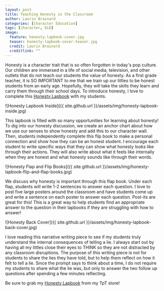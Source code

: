 ```yaml
---
layout: post
title: Teaching Honesty in the Classroom
author: Laurin Brainard
categories: [Character Education]
tags: [character, ELD]
image:
  feature: honesty-lapbook-cover.jpg
  teaser: honesty-lapbook-cover-teaser.jpg
  credit: Laurin Brainard
  creditlink: ""
---
```

Honesty is a character trait that is so often forgotten in today's pop culture. Our children are immersed in a life of social media, television, and other outlets that do not teach our students the value of honesty. As a first grade teacher, it is SO IMPORTANT to me that we train up our littles to be honest students from an early age. Hopefully, they will take the skills they learn and carry them through their school days. To introduce honesty, I love to complete this [Honesty Lapbook](http://bit.ly/honestylapbook) with my students. 

![Honesty Lapbook Inside]({{ site.github.url }}/assets/img/honesty-lapbook-inside.jpg)

This lapbook is filled with so many opportunities for learning about honesty! To dig into our honesty discussion, we create an anchor chart about how we use our senses to show honesty and add this to our character wall. Then, students independently complete this flip book to make a personal connection and show how they can be an honest student. I encourage each student to write specific ways that they can show what honesty looks like through their actions. They will also write about what it feels like internally when they are honest and what honesty sounds like through their words. 

![Honesty Flap and Flip Books]({{ site.github.url }}/assets/img/honesty-lapbook-flip-and-flap-books.jpg)

We discuss why honesty is important through this flap book. Under each flap, students will write 1-2 sentences to answer each question. I love to post five large posters around the classroom and have students come up and write a sentence on each poster to answer each question. Post-its are great for this! This is a great way to help students find an appropriate answer to the question in their lapbooks if they are struggling with how to answer! 

![Honesty Back Cover]({{ site.github.url }}/assets/img/honesty-lapbook-back-cover.jpg)

I love reading this narrative writing piece to see if my students truly understand the internal consequences of telling a lie. I always start out by having all my littles close their eyes to THINK so they are not distracted by any classroom disruptions. The purpose of this writing piece is not for students to share the lies they have told, but to help them reflect on how it felt to tell a lie. Since the prompt says to think about a time, I do not require my students to share what the lie was, but only to answer the two follow up questions after spending a few minutes reflecting. 

Be sure to grab my [Honesty Lapbook](http://bit.ly/honestylapbook) from my TpT store!